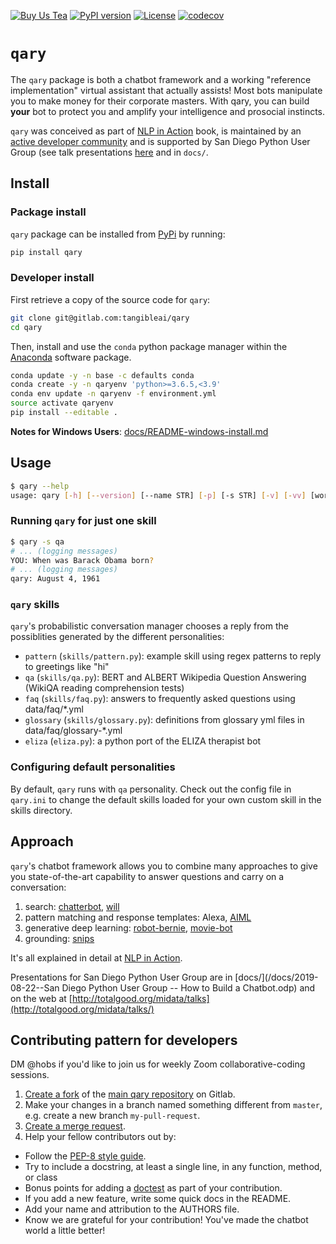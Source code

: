 [![Buy Us Tea](https://github.com/nlpia/nlpia-bot/raw/develop/docs/media/small-leaf-and-name-screenshot-31x80.png)](https://buymeacoffee.com/hobs)
[![PyPI version](https://img.shields.io/pypi/pyversions/qary.svg)](https://pypi.org/project/qary/)
[![License](https://img.shields.io/pypi/l/qary.svg)](https://pypi.python.org/pypi/qary/)
[![codecov](https://codecov.io/gl/tangibleai/qary/branch/master/graph/badge.svg)](https://codecov.io/gl/tangibleai/qary)

# `qary`

The `qary` package is both a chatbot framework and a working "reference implementation" virtual assistant that actually assists! Most bots manipulate you to make money for their corporate masters. With qary, you can build **your** bot to protect you and amplify your intelligence and prosocial instincts.

`qary` was conceived as part of [NLP in Action](https://www.manning.com/books/natural-language-processing-in-action) book, is maintained by an [active developer community](/docs/wiki/contributors.md) and is supported by San Diego Python User Group (see talk presentations [here](http://totalgood.org/midata/talks/) and in `docs/`.


## Install

### Package install
`qary` package can be installed from [PyPi](https://pypi.org/project/qary/) by running:

```bash
pip install qary
```

### Developer install

First retrieve a copy of the source code for `qary`:

```bash
git clone git@gitlab.com:tangibleai/qary
cd qary
```

Then, install and use the `conda` python package manager within the [Anaconda](https://www.anaconda.com/products/individual#Downloads) software package.

```bash
conda update -y -n base -c defaults conda
conda create -y -n qaryenv 'python>=3.6.5,<3.9'
conda env update -n qaryenv -f environment.yml
source activate qaryenv
pip install --editable .
```

**Notes for Windows Users**: [docs/README-windows-install.md](docs/README-windows-install.md)

## Usage

```bash
$ qary --help
usage: qary [-h] [--version] [--name STR] [-p] [-s STR] [-v] [-vv] [words [words ...]]
```

### Running `qary` for just one skill

```bash
$ qary -s qa
# ... (logging messages)
YOU: When was Barack Obama born?
# ... (logging messages)
qary: August 4, 1961
```

### `qary` skills

`qary`'s probabilistic conversation manager chooses a reply from the possiblities generated by the different personalities:

- `pattern` (`skills/pattern.py`): example skill using regex patterns to reply to greetings like "hi"
- `qa` (`skills/qa.py`): BERT and ALBERT Wikipedia Question Answering (WikiQA reading comprehension tests)
- `faq` (`skills/faq.py`): answers to frequently asked questions using data/faq/*.yml
- `glossary` (`skills/glossary.py`): definitions from glossary yml files in data/faq/glossary-*.yml
- `eliza` (`eliza.py`): a python port of the ELIZA therapist bot

### Configuring default personalities

By default, `qary` runs with `qa` personality. Check out the config file in `qary.ini` to change the default skills loaded for your own custom skill in the skills directory.

## Approach

`qary`'s chatbot framework allows you to combine many approaches to give you state-of-the-art capability to answer questions and carry on a conversation:

1. search: [chatterbot](https://github.com/gunthercox/ChatterBot), [will](https://github.com/skoczen/will)
2. pattern matching and response templates: Alexa, [AIML](https://github.com/keiffster/program-y)
3. generative deep learning: [robot-bernie](https://github.com/nlpia/robot-bernie), [movie-bot](https://github.com/totalgood/nlpia/blob/master/src/nlpia/book/examples/ch10_movie_dialog_chatbot.py)
4. grounding: [snips](https://github.com/snipsco/snips-nlu)

It's all explained in detail at [NLP in Action](https://www.manning.com/books/natural-language-processing-in-action).

Presentations for San Diego Python User Group are in [docs/](/docs/2019-08-22--San Diego Python User Group -- How to Build a Chatbot.odp) and on the web at [http://totalgood.org/midata/talks](http://totalgood.org/midata/talks/)

## Contributing pattern for developers

DM @hobs if you'd like to join us for weekly Zoom collaborative-coding sessions.

1. [Create a fork](https://docs.gitlab.com/ee/user/project/repository/forking_workflow.html#creating-a-fork) of the [main qary repository](https://gitlab.com/tangibleai/qary) on Gitlab.
2. Make your changes in a branch named something different from `master`, e.g. create
   a new branch `my-pull-request`.
3. [Create a merge request](https://docs.gitlab.com/ee/user/project/merge_requests/creating_merge_requests.html).
4. Help your fellow contributors out by:
  - Follow the [PEP-8 style guide](https://www.python.org/dev/peps/pep-0008/).
  - Try to include a docstring, at least a single line, in any function, method, or class
  - Bonus points for adding a [doctest](https://docs.python.org/3/library/doctest.html) as part of your contribution.
  - If you add a new feature, write some quick docs in the README.
  - Add your name and attribution to the AUTHORS file.
  - Know we are grateful for your contribution! You've made the chatbot world a little better!

